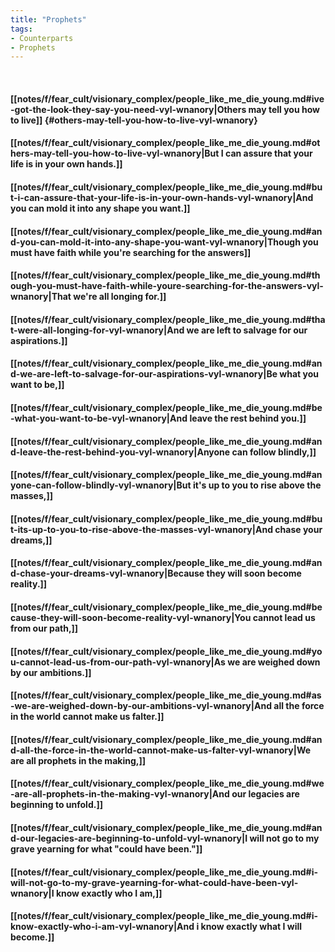 ```yaml
---
title: "Prophets"
tags:
- Counterparts
- Prophets
---
```

&nbsp;
#### [[notes/f/fear_cult/visionary_complex/people_like_me_die_young.md#ive-got-the-look-they-say-you-need-vyl-wnanory|Others may tell you how to live]] {#others-may-tell-you-how-to-live-vyl-wnanory}
#### [[notes/f/fear_cult/visionary_complex/people_like_me_die_young.md#others-may-tell-you-how-to-live-vyl-wnanory|But I can assure that your life is in your own hands.]]
#### [[notes/f/fear_cult/visionary_complex/people_like_me_die_young.md#but-i-can-assure-that-your-life-is-in-your-own-hands-vyl-wnanory|And you can mold it into any shape you want.]]
#### [[notes/f/fear_cult/visionary_complex/people_like_me_die_young.md#and-you-can-mold-it-into-any-shape-you-want-vyl-wnanory|Though you must have faith while you're searching for the answers]]
#### [[notes/f/fear_cult/visionary_complex/people_like_me_die_young.md#though-you-must-have-faith-while-youre-searching-for-the-answers-vyl-wnanory|That we're all longing for.]]
#### [[notes/f/fear_cult/visionary_complex/people_like_me_die_young.md#that-were-all-longing-for-vyl-wnanory|And we are left to salvage for our aspirations.]]
#### [[notes/f/fear_cult/visionary_complex/people_like_me_die_young.md#and-we-are-left-to-salvage-for-our-aspirations-vyl-wnanory|Be what you want to be,]]
#### [[notes/f/fear_cult/visionary_complex/people_like_me_die_young.md#be-what-you-want-to-be-vyl-wnanory|And leave the rest behind you.]]
#### [[notes/f/fear_cult/visionary_complex/people_like_me_die_young.md#and-leave-the-rest-behind-you-vyl-wnanory|Anyone can follow blindly,]]
#### [[notes/f/fear_cult/visionary_complex/people_like_me_die_young.md#anyone-can-follow-blindly-vyl-wnanory|But it's up to you to rise above the masses,]]
#### [[notes/f/fear_cult/visionary_complex/people_like_me_die_young.md#but-its-up-to-you-to-rise-above-the-masses-vyl-wnanory|And chase your dreams,]]
#### [[notes/f/fear_cult/visionary_complex/people_like_me_die_young.md#and-chase-your-dreams-vyl-wnanory|Because they will soon become reality.]]
#### [[notes/f/fear_cult/visionary_complex/people_like_me_die_young.md#because-they-will-soon-become-reality-vyl-wnanory|You cannot lead us from our path,]]
#### [[notes/f/fear_cult/visionary_complex/people_like_me_die_young.md#you-cannot-lead-us-from-our-path-vyl-wnanory|As we are weighed down by our ambitions.]]
#### [[notes/f/fear_cult/visionary_complex/people_like_me_die_young.md#as-we-are-weighed-down-by-our-ambitions-vyl-wnanory|And all the force in the world cannot make us falter.]]
#### [[notes/f/fear_cult/visionary_complex/people_like_me_die_young.md#and-all-the-force-in-the-world-cannot-make-us-falter-vyl-wnanory|We are all prophets in the making,]]
#### [[notes/f/fear_cult/visionary_complex/people_like_me_die_young.md#we-are-all-prophets-in-the-making-vyl-wnanory|And our legacies are beginning to unfold.]]
#### [[notes/f/fear_cult/visionary_complex/people_like_me_die_young.md#and-our-legacies-are-beginning-to-unfold-vyl-wnanory|I will not go to my grave yearning for what "could have been."]]
#### [[notes/f/fear_cult/visionary_complex/people_like_me_die_young.md#i-will-not-go-to-my-grave-yearning-for-what-could-have-been-vyl-wnanory|I know exactly who I am,]]
#### [[notes/f/fear_cult/visionary_complex/people_like_me_die_young.md#i-know-exactly-who-i-am-vyl-wnanory|And i know exactly what I will become.]]
